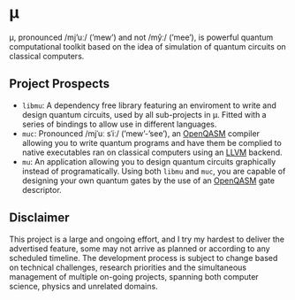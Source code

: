 # μ
μ, pronounced $\text{/mj'uː/ ('mew')}$ and not $\text{/mŷː/ ('mee')}$, is powerful quantum computational toolkit based on the idea of simulation of quantum circuits on classical computers.

## Project Prospects
- `libmu`: A dependency free library featuring an enviroment to write and design quantum circuits, used by all sub-projects in μ. Fitted with a series of bindings to allow use in different languages.
- `muc`: Pronounced $\text{/mjˈuː sˈiː/ ('mew'-'see')}$, an [OpenQASM](https://openqasm.com/) compiler allowing you to write quantum programs and have them be complied to native executables ran on classical computers using an [LLVM](https://llvm.org/) backend.
- `mu`: An application allowing you to design quantum circuits graphically instead of programatically. Using both `libmu` and `muc`, you are capable of designing your own quantum gates by the use of an [OpenQASM]([https://openqasm.com/](https://openqasm.com/)) gate descriptor. 

## Disclaimer
This project is a large and ongoing effort, and I try my hardest to deliver the advertised feature, some may not arrive as planned or according to any scheduled timeline. The development process is subject to change based on technical challenges, research priorities and the simultaneous management of multiple on-going projects, spanning both computer science, physics and unrelated domains.
